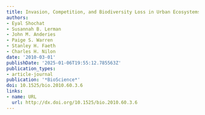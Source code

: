 ```yaml
---
title: Invasion, Competition, and Biodiversity Loss in Urban Ecosystems
authors:
- Eyal Shochat
- Susannah B. Lerman
- John M. Anderies
- Paige S. Warren
- Stanley H. Faeth
- Charles H. Nilon
date: '2010-03-01'
publishDate: '2025-01-06T19:55:12.785563Z'
publication_types:
- article-journal
publication: '*BioScience*'
doi: 10.1525/bio.2010.60.3.6
links:
- name: URL
  url: http://dx.doi.org/10.1525/bio.2010.60.3.6
---
```

